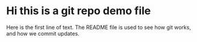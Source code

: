# Hi this is a git repo demo file

Here is the first line of text. The README file is used to see how git works, and how we commit updates.


